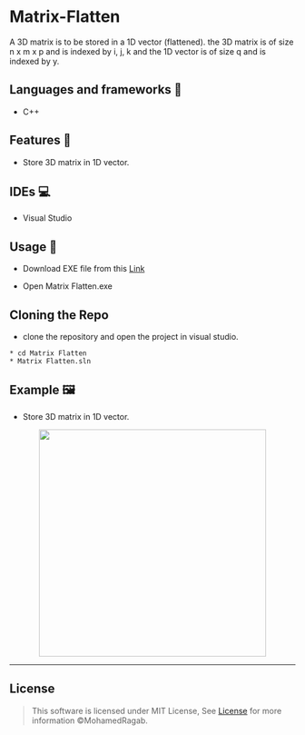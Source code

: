 # Matrix-Flatten
A 3D matrix is to be stored in a 1D vector (flattened). the 3D matrix is of size n x m x p and is indexed by i, j, k and the 1D vector is of size q and is indexed by y.
## Languages and frameworks 📑
* C++ 
## Features 🥇
* Store 3D matrix in 1D vector.
## IDEs 💻
* Visual Studio
## Usage 🚀

* Download EXE file from this [Link](https://github.com/MohamedRagaab/Matrix-Flatten/tree/main/Matrix%20Flatten/x64/Release)

* Open Matrix Flatten.exe

## Cloning the Repo 
* clone the repository and open the project in visual studio.
```
* cd Matrix Flatten
* Matrix Flatten.sln
```

## Example 🖼️

* Store 3D matrix in 1D vector.
<div align='center'>
<img height="400px" src="https://user-images.githubusercontent.com/38363762/169400863-5eae85d5-0cc5-4aef-b04b-eead1bf6fe87.png">
<hr/>
</div>

## License

> This software is licensed under MIT License, See [License](https://github.com/MohamedRagaab/Matrix-Flatten/blob/main/LICENSE) for more information ©MohamedRagab.
